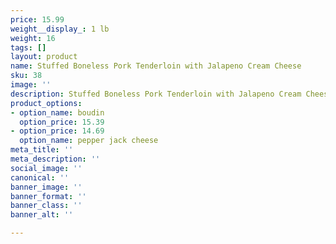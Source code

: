 ```yaml
---
price: 15.99
weight__display_: 1 lb
weight: 16
tags: []
layout: product
name: Stuffed Boneless Pork Tenderloin with Jalapeno Cream Cheese
sku: 38
image: ''
description: Stuffed Boneless Pork Tenderloin with Jalapeno Cream Cheese
product_options:
- option_name: boudin
  option_price: 15.39
- option_price: 14.69
  option_name: pepper jack cheese
meta_title: ''
meta_description: ''
social_image: ''
canonical: ''
banner_image: ''
banner_format: ''
banner_class: ''
banner_alt: ''

---
```

